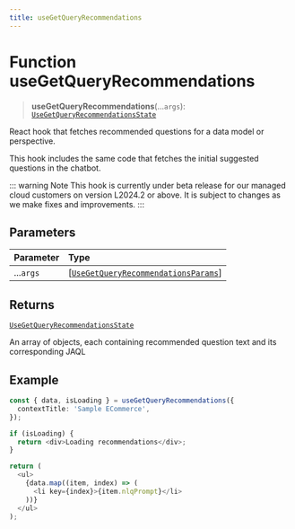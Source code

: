 ```yaml
---
title: useGetQueryRecommendations
---
```


# Function useGetQueryRecommendations <Badge type="beta" text="Beta" />

> **useGetQueryRecommendations**(...`args`): [`UseGetQueryRecommendationsState`](../interfaces/interface.UseGetQueryRecommendationsState.md)

React hook that fetches recommended questions for a data model or perspective.

This hook includes the same code that fetches the initial suggested questions in the chatbot.

::: warning Note
This hook is currently under beta release for our managed cloud customers on version L2024.2 or above. It is subject to changes as we make fixes and improvements.
:::

## Parameters

| Parameter | Type |
| :------ | :------ |
| ...`args` | [[`UseGetQueryRecommendationsParams`](../interfaces/interface.UseGetQueryRecommendationsParams.md)] |

## Returns

[`UseGetQueryRecommendationsState`](../interfaces/interface.UseGetQueryRecommendationsState.md)

An array of objects, each containing recommended question text and its corresponding JAQL

## Example

```ts
const { data, isLoading } = useGetQueryRecommendations({
  contextTitle: 'Sample ECommerce',
});

if (isLoading) {
  return <div>Loading recommendations</div>;
}

return (
  <ul>
    {data.map((item, index) => (
      <li key={index}>{item.nlqPrompt}</li>
    ))}
  </ul>
);
```
